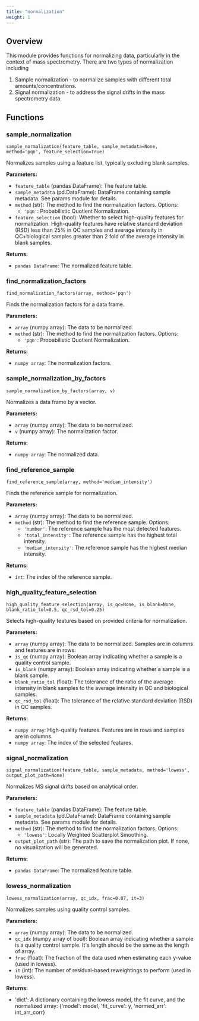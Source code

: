 ```yaml
---
title: "normalization"
weight: 1
---
```


## Overview

This module provides functions for normalizing data, particularly in the context of mass spectrometry. There are two types of normalization including

1. Sample normalization - to normalize samples with different total amounts/concentrations.
2. Signal normalization - to address the signal drifts in the mass spectrometry data.

## Functions

### sample_normalization

`sample_normalization(feature_table, sample_metadata=None, method='pqn', feature_selection=True)`

Normalizes samples using a feature list, typically excluding blank samples.

**Parameters:**

- `feature_table` (pandas DataFrame): The feature table.
- `sample_metadata` (pd.DataFrame): DataFrame containing sample metadata. See params module for details.
- `method` (str): The method to find the normalization factors. Options:
  - `'pqn'`: Probabilistic Quotient Normalization.
- `feature_selection` (bool): Whether to select high-quality features for normalization. High-quality features have relative standard deviation (RSD) less than 25% in QC samples and average intensity in QC+biological samples greater than 2 fold of the average intensity in blank samples.

**Returns:**

- `pandas DataFrame`: The normalized feature table.

### find_normalization_factors

`find_normalization_factors(array, method='pqn')`

Finds the normalization factors for a data frame.

**Parameters:**

- `array` (numpy array): The data to be normalized.
- `method` (str): The method to find the normalization factors. Options:
  - `'pqn'`: Probabilistic Quotient Normalization.

**Returns:**

- `numpy array`: The normalization factors.

### sample_normalization_by_factors

`sample_normalization_by_factors(array, v)`

Normalizes a data frame by a vector.

**Parameters:**

- `array` (numpy array): The data to be normalized.
- `v` (numpy array): The normalization factor.

**Returns:**

- `numpy array`: The normalized data.

### find_reference_sample

`find_reference_sample(array, method='median_intensity')`

Finds the reference sample for normalization.

**Parameters:**

- `array` (numpy array): The data to be normalized.
- `method` (str): The method to find the reference sample. Options:
  - `'number'`: The reference sample has the most detected features.
  - `'total_intensity'`: The reference sample has the highest total intensity.
  - `'median_intensity'`: The reference sample has the highest median intensity.

**Returns:**

- `int`: The index of the reference sample.

### high_quality_feature_selection

`high_quality_feature_selection(array, is_qc=None, is_blank=None, blank_ratio_tol=0.5, qc_rsd_tol=0.25)`

Selects high-quality features based on provided criteria for normalization.

**Parameters:**

- `array` (numpy array): The data to be normalized. Samples are in columns and features are in rows.
- `is_qc` (numpy array): Boolean array indicating whether a sample is a quality control sample.
- `is_blank` (numpy array): Boolean array indicating whether a sample is a blank sample.
- `blank_ratio_tol` (float): The tolerance of the ratio of the average intensity in blank samples to the average intensity in QC and biological samples.
- `qc_rsd_tol` (float): The tolerance of the relative standard deviation (RSD) in QC samples.

**Returns:**

- `numpy array`: High-quality features. Features are in rows and samples are in columns.
- `numpy array`: The index of the selected features.

### signal_normalization

`signal_normalization(feature_table, sample_metadata, method='lowess', output_plot_path=None)`

Normalizes MS signal drifts based on analytical order.

**Parameters:**

- `feature_table` (pandas DataFrame): The feature table.
- `sample_metadata` (pd.DataFrame): DataFrame containing sample metadata. See params module for details.
- `method` (str): The method to find the normalization factors. Options:
  - `'lowess'`: Locally Weighted Scatterplot Smoothing.
- `output_plot_path` (str): The path to save the normalization plot. If none, no visualization will be generated.

**Returns:**

- `pandas DataFrame`: The normalized feature table.

### lowess_normalization

`lowess_normalization(array, qc_idx, frac=0.07, it=3)`

Normalizes samples using quality control samples.

**Parameters:**

- `array` (numpy array): The data to be normalized.
- `qc_idx` (numpy array of bool): Boolean array indicating whether a sample is a quality control sample. It's length should be the same as the length of array.
- `frac` (float): The fraction of the data used when estimating each y-value (used in lowess).
- `it` (int): The number of residual-based reweightings to perform (used in lowess).

**Returns:**

- 'dict': A dictionary containing the lowess model, the fit curve, and the normalized array: {'model': model, 'fit_curve': y, 'normed_arr': int_arr_corr}
